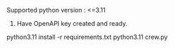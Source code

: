 Supported python version : <=3.11


1. Have OpenAPI key created and ready.



python3.11 install -r requirements.txt
python3.11 crew.py